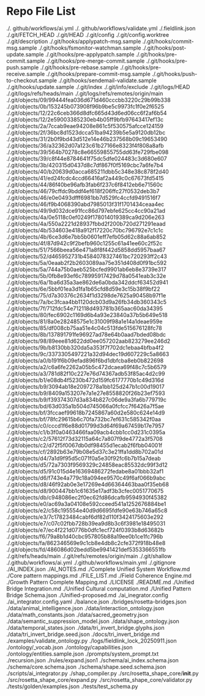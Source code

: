 # Repo File List
./. github/workflows/ai.yml
./. github/workflows/validate.yml
./.fieldlink.json
./.git/FETCH_HEAD
./.git/HEAD
./.git/config
./.git/config.worktree
./.git/description
./.git/hooks/applypatch-msg.sample
./.git/hooks/commit-msg.sample
./.git/hooks/fsmonitor-watchman.sample
./.git/hooks/post-update.sample
./.git/hooks/pre-applypatch.sample
./.git/hooks/pre-commit.sample
./.git/hooks/pre-merge-commit.sample
./.git/hooks/pre-push.sample
./.git/hooks/pre-rebase.sample
./.git/hooks/pre-receive.sample
./.git/hooks/prepare-commit-msg.sample
./.git/hooks/push-to-checkout.sample
./.git/hooks/sendemail-validate.sample
./.git/hooks/update.sample
./.git/index
./.git/info/exclude
./.git/logs/HEAD
./.git/logs/refs/heads/main
./.git/logs/refs/remotes/origin/main
./.git/objects/09/99444fea036d671d460cccbb3220c29b99b338
./.git/objects/0b/153245b073908f96b9be5c9973fc1f0e2f6525
./.git/objects/12/22c6ceb366d8dfc665d43d6ed06cc6f2af6b54
./.git/objects/12/2e59003385230eb4b05ff9bfb97643417ef13c
./.git/objects/2a/7ccab9eae94208e861c5f530575afcce124159
./.git/objects/2f/36bc8d1523dcca51ba94239b5e5a9120db12bc
./.git/objects/31/2b0f9bd43d512e14e46b237568b09c19653490
./.git/objects/36/a32362d07a123c61b27166e8323f4f808a8afb
./.git/objects/39/564b70278c8e66559855755dd63fe729fbe098
./.git/objects/39/c8f44e8784641f75dc5dfe024483c3d680e607
./.git/objects/3b/420315d0437d8c7df867f0f5169cbc7a6fe7b4
./.git/objects/40/b20639d0acca685211dbb5c348e38c878f2d40
./.git/objects/41/ed24fcdc4ccd66416af2a449c0c67673fd5415
./.git/objects/44/86f40be96afb3fab6f237c6f8412eb6e71560c
./.git/objects/46/79cffdc9bddf4ef618f206ffc27f0532deb3b7
./.git/objects/46/e0e0493dfff6981bb7d529fc4ccfd9491516f7
./.git/objects/46/f9b4068390abd7985013f31f1701434ceaa4ec
./.git/objects/49/9d032dce91fcc86d797ebfe625cc4cc90a21ad
./.git/objects/4a/0e5118c0ef0249f178014019389ca9d206e263
./.git/objects/4a/550a2221d28937fbbd2f200b720d271291eaad
./.git/objects/4b/534603e418a912f17220c70bc796792e7c1c1c
./.git/objects/4b/6ce3d6e7bb5b0601eff7efb05d62c88a6ab852
./.git/objects/4f/87d942c9f2befb960c1255c61a41ee60c2f52c
./.git/objects/51/7566beea56e471a8f8f442d5858dd5957baa67
./.git/objects/52/d465952731b4584078327461bc720293ff2c43
./.git/objects/5a/0eaab2f2b2603089aa75e351d408d0f91bc592
./.git/objects/5a/744a75b0aeb525bcfed9901ab6eb8e3739e317
./.git/objects/5b/0fb8e93ef6c78995917429d78a0541eab3c32e
./.git/objects/6a/1ba6d35a3ae862de6a0bda342ddcf63452d941
./.git/objects/6e/5bbf01ea3d1fa1b65cfd8d59e3c15b38f9bf22
./.git/objects/75/d7a30376c2634f1d3298de7625a90458b97f1e
./.git/objects/7a/bc3fcaa4bb1120dcb03d9a26fb34db360343c5
./.git/objects/7f/712fdc54e712118d493781b365aac60da34395
./.git/objects/80/fec6902c1169d6b4a93e23840a37b5b649e518
./.git/objects/81/8a0e28248575e1c31009f98a1e14a1deae959e
./.git/objects/85/df008cb75aa51e4c04c513fde515676128fc78
./.git/objects/8b/137891791fe96927ad78e64b0aad7bded08bdc
./.git/objects/98/89eee81d622dd0ee057202aab823279ee246d2
./.git/objects/9b/b8130bb320da5a353f7f702dc1ebaa4bfba4f2
./.git/objects/9c/3373305497221a32d94dec19d607229c5a8663
./.git/objects/a0/b191f6b09efad896f6bd1dbfcba8eb0b822698
./.git/objects/a2/c6a6fe2262a05b5c472dcaea69f48c7c5b6579
./.git/objects/a3/781d82f10c227e76d74367adb53f85ac4d2c99
./.git/objects/b1/e08db4f5230b472d159fc6177770b1c49d316d
./.git/objects/b9/3094ab18e2097278a1bb125d247b1c00d19017
./.git/objects/b9/8409a153207e7a1e27e8558820f26b23ef7593
./.git/objects/b9/f39374307d3a834b827c06de9a3fa6b779719c
./.git/objects/bd/63d035a1b504d745066a0fcfcc7f6426a7f5ae
./.git/objects/bf/3fccaef99618b7245867a60d2e580c624e14d9
./.git/objects/bf/78fc29615b6c70fa732bc7ef631c585342f0aa
./.git/objects/c0/cccd1f6e88d01799d3d64f69a67459b17e7957
./.git/objects/c1/b3f0a0463466faa09acb4cbb1cc0d231c0395a
./.git/objects/c2/57612f73d32115a64c7a807f9de4772a3f5708
./.git/objects/c2/d72f5f0067db0df98455d1ecab2f6fbb04001f
./.git/objects/cf/2892b63e79b08e5d37c3e21ffa1dd8b702a01d
./.git/objects/d4/7a1d9f95d5c071f0a5e30f92fc6b7b15a7deab
./.git/objects/d5/72a7303f9569329c24858eac85532dc99f3d12
./.git/objects/d5/91c015d4e16369486272fedabe8a01bbb32af1
./.git/objects/d6/f743e4a779c18a094ee9570c49f6af066b9abc
./.git/objects/d8/46f92ab0e3e17269e4d66364463baa0f35eb68
./.git/objects/d8/900447bb1c61635e17adf3b3cfec0051770675
./.git/objects/db/c948086ec2f0ec62fd86dcafb9594930f45382
./.git/objects/e0/ac69a3a04108e592cceed541a1252676884be1
./.git/objects/e2/c58c195554e40d9d6695fdfe90e63b746a65c8
./.git/objects/e3/7c17823484cabf6df82d110f3424175603e292
./.git/objects/e7/c07c02fbb728b39ea9d8b3c6f3981e18495031
./.git/objects/e7/ec4f221d0776b0dfc1ecf724f0393b8d63682b
./.git/objects/f6/79a8b1d40cbc957805b88a19ee0b1ce1fc796b
./.git/objects/fa/862346569e9c1cb8e4db8c2cfe372f918b48e8
./.git/objects/fd/486086d02bedd5be9941421def5353366551fb
./.git/refs/heads/main
./.git/refs/remotes/origin/main
./.git/shallow
./.github/workflows/ai.yml
./.github/workflows/main.yml
./.gitignore
./AI_INDEX.json
./AI_NOTES.md
./Complete Unified System Workflow.md
./Core pattern mappings.md
./FILE_LIST.md
./Field Coherence Engine.md
./Growth Pattern Complete Mapping.md
./LICENSE
./README.md
./Unified Bridge Integration.md
./Unified Cultural computation.md
./Unified Pattern Bridge Schema.json
./Unified-proposed.md
./ai_inegrator.config
./ai_integrator.config.yaml
./balance.json
./bridges/rosetta-bridges.json
./data/animal_intelligence.json
./data/interaction_ontology.json
./data/math_constants.json
./data/sacred_geometry.json
./data/semantic_suppression_model.json
./data/shape_ontology.json
./data/temporal_states.json
./data/tri_invert_bridge.glyphs.json
./data/tri_invert_bridge.seed.json
./docs/tri_invert_bridge.md
./examples/validate_ontology.py
./logs/fieldlink_lock_20250911.json
./ontology/_vocab.json
./ontology/capabilities.json
./ontology/entities.sample.json
./prompts/system_prompt.txt
./recursion.json
./rules/expand.json1
./schema/ai_index.schema.json
./schema/core.schema.json
./schema/shape.seed.schema.json
./scripts/ai_integrator.py
./shap_compiler.py
./src/rosetta_shape_core/__init__.py
./src/rosetta_shape_core/expand.py
./src/rosetta_shape_core/validator.py
./tests/golden/examples.json
./tests/test_schema.py
